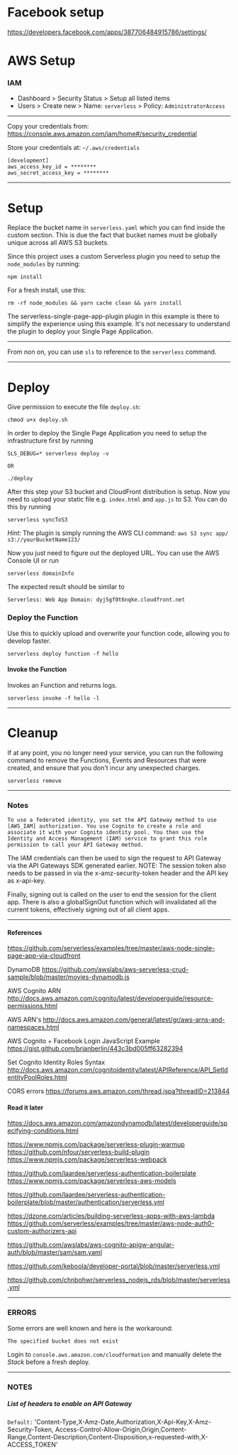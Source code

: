 # Facebook setup
https://developers.facebook.com/apps/387706484915786/settings/


# AWS Setup

### IAM

- Dashboard > Security Status > Setup all listed items
- Users > Create new > Name: `serverless` > Policy: `AdministratorAccess`

---
Copy your credentials from:
https://console.aws.amazon.com/iam/home#/security_credential

Store your credentials at: `~/.aws/credentials`
```
[development]
aws_access_key_id = ********
aws_secret_access_key = ********
```

---

# Setup

Replace the bucket name in `serverless.yaml` which you can find inside the custom section. This is due the fact that bucket names must be globally unique across all AWS S3 buckets.

Since this project uses a custom Serverless plugin you need to setup the `node_modules` by running:

```
npm install
```

For a fresh install, use this:

```
rm -rf node_modules && yarn cache clean && yarn install
```

The serverless-single-page-app-plugin plugin in this example is there to simplify the experience using this example. It's not necessary to understand the plugin to deploy your Single Page Application.

---

From non on, you can use `sls` to reference to the `serverless` command.

---

# Deploy

Give permission to execute the file `deploy.sh`:

```
chmod u+x deploy.sh
```



In order to deploy the Single Page Application you need to setup the infrastructure first by running

```
SLS_DEBUG=* serverless deploy -v

OR

./deploy
```

After this step your S3 bucket and CloudFront distribution is setup. Now you need to upload your static file e.g. `index.html` and `app.js` to S3. You can do this by running

```
serverless syncToS3
```

*Hint:* The plugin is simply running the AWS CLI command: `aws S3 sync app/ s3://yourBucketName123/`

Now you just need to figure out the deployed URL. You can use the AWS Console UI or run

```
serverless domainInfo
```

The expected result should be similar to

```
Serverless: Web App Domain: dyj5gf0t6nqke.cloudfront.net
```

### Deploy the Function

Use this to quickly upload and overwrite your function code, allowing you to develop faster.

```
serverless deploy function -f hello
```

#### Invoke the Function

Invokes an Function and returns logs.

```
serverless invoke -f hello -l
```

---

# Cleanup

If at any point, you no longer need your service, you can run the following command to remove the Functions, Events and Resources that were created, and ensure that you don't incur any unexpected charges.

```
serverless remove
```

---
### Notes

```
To use a federated identity, you set the API Gateway method to use [AWS_IAM] authorization. You use Cognito to create a role and associate it with your Cognito identity pool. You then use the Identity and Access Management (IAM) service to grant this role permission to call your API Gateway method.
```

The IAM credentials can then be used to sign the request to API Gateway via the API Gateways SDK generated earlier. NOTE: The session token also needs to be passed in via the x-amz-security-token header and the API key as x-api-key.

Finally, signing out is called on the user to end the session for the client app. There is also a globalSignOut function which will invalidated all the current tokens, effectively signing out of all client apps.

---

#### References

https://github.com/serverless/examples/tree/master/aws-node-single-page-app-via-cloudfront

DynamoDB
https://github.com/awslabs/aws-serverless-crud-sample/blob/master/movies-dynamodb.js


AWS Cognito ARN
http://docs.aws.amazon.com/cognito/latest/developerguide/resource-permissions.html

AWS ARN's
http://docs.aws.amazon.com/general/latest/gr/aws-arns-and-namespaces.html


AWS Cognito + Facebook Login JavaScript Example
https://gist.github.com/brianberlin/443c3bd005ff63282394

Set Cognito Identity Roles Syntax
http://docs.aws.amazon.com/cognitoidentity/latest/APIReference/API_SetIdentityPoolRoles.html

CORS errors
https://forums.aws.amazon.com/thread.jspa?threadID=213844

#### Read it later
https://docs.aws.amazon.com/amazondynamodb/latest/developerguide/specifying-conditions.html

https://www.npmjs.com/package/serverless-plugin-warmup
https://github.com/nfour/serverless-build-plugin
https://www.npmjs.com/package/serverless-webpack

https://github.com/laardee/serverless-authentication-boilerplate
https://www.npmjs.com/package/serverless-aws-models

https://github.com/laardee/serverless-authentication-boilerplate/blob/master/authentication/serverless.yml

https://dzone.com/articles/building-serverless-apps-with-aws-lambda
https://github.com/serverless/examples/tree/master/aws-node-auth0-custom-authorizers-api

https://github.com/awslabs/aws-cognito-apigw-angular-auth/blob/master/sam/sam.yaml

https://github.com/keboola/developer-portal/blob/master/serverless.yml

https://github.com/chnbohwr/serverless_nodejs_rds/blob/master/serverless.yml

---

### ERRORS
Some errors are well known and here is the workaround:

```
The specified bucket does not exist
```
Login to `console.aws.amazon.com/cloudformation` and manually delete the *Stack* before a fresh deploy.

---

### NOTES

##### List of headers to enable on API Gateway
`Default:`
'Content-Type,X-Amz-Date,Authorization,X-Api-Key,X-Amz-Security-Token,
Access-Control-Allow-Origin,Origin,Content-Range,Content-Description,Content-Disposition,x-requested-with,X-ACCESS_TOKEN'
